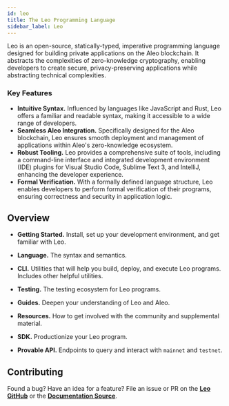 ```yaml
---
id: leo
title: The Leo Programming Language
sidebar_label: Leo
---
```


Leo is an open-source, statically-typed, imperative programming language designed for building private applications on the Aleo blockchain. 
It abstracts the complexities of zero-knowledge cryptography, enabling developers to create secure, privacy-preserving applications while abstracting technical complexities.

### Key Features 
- **Intuitive Syntax.** Influenced by languages like JavaScript and Rust, Leo offers a familiar and readable syntax, making it accessible to a wide range of developers.
- **Seamless Aleo Integration.** Specifically designed for the Aleo blockchain, Leo ensures smooth deployment and management of applications within Aleo's zero-knowledge ecosystem.
- **Robust Tooling.** Leo provides a comprehensive suite of tools, including a command-line interface and integrated development environment (IDE) plugins for Visual Studio Code, Sublime Text 3, and IntelliJ, enhancing the developer experience.
- **Formal Verification.** With a formally defined language structure, Leo enables developers to perform formal verification of their programs, ensuring correctness and security in application logic.


## Overview

- **Getting Started.** Install, set up your development environment, and get familiar with Leo.

- **Language.** The syntax and semantics.

- **CLI.** Utilities that will help you build, deploy, and execute Leo programs. Includes other helpful utilities.

- **Testing.** The testing ecosystem for Leo programs.

- **Guides.** Deepen your understanding of Leo and Aleo.

- **Resources.** How to get involved with the community and supplemental material.

- **SDK.** Productionize your Leo program.

- **Provable API.** Endpoints to query and interact with `mainnet` and `testnet`.


## Contributing

Found a bug? Have an idea for a feature? File an issue or PR on the [**Leo GitHub**](https://github.com/ProvableHQ/leo/issues/new/choose) or the [**Documentation Source**](https://github.com/ProvableHQ/leo-docs-source).


